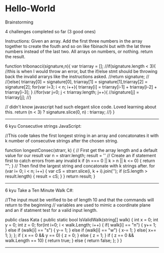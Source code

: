 # Hello-World
Brainstorming

4 challenges completed so far (3 good ones)

Instructions: Given an array. Add the first three numbers in the array together to create the fouth and so on like fibinachi but with the lat three numbers instead of the last two. All arrays on numbers, or nothing. return the result.

function tribonacci(signature,n){
  var triarray = [];
  //if(signature.length < 3){
  //this is when I would throw an error, but the if/else stmt should be throwing back the invalid arrarys like the instructions asked.
    //return signature;
    //
  //}else{
  triarray[0] = signature[0], triarray[1] = signature[1],triarray[2] = signature[2];
  for(var i=3; i < n; i++){
    triarray[i] = triarray[i-1] + triarray[i-2] + triarray[i-3];
  }
  //for(var j=0; j < triarray.length; j++){
    //signature[j] = triarray[j];
  //}
  
  // didn't know javascript had such elegant slice code. Loved learning about this.
  return (n < 3) ? signature.slice(0, n) : triarray;
//}
}
_____________________________________
6 kyu
Consecutive strings
JavaScript:

//This code takes the first longest string in an array and concatonates it with k number of consecutive strings after the chosen string.

function longestConsec(strarr, k) {
// First get the array length and a default value for our result
  var n = strarr.length;
  result = ''
// Create an if statement first to catch errors from any invalid k
  if (n === 0 || k > n || k <= 0) {
    return "";
  }
// Then find the largest string and concatonate with k strings after.
  for (var i= 0; i < n; i++) {
    var cS = strarr.slice(i, k + i).join('');
    if (cS.length > result.length) {
      result = cS;
    }
  }
  return result;
}
_______________________________________

6 kyu
Take a Ten Minute Walk
C#:

//The input must be verified to be of length 10 and that the commands will return to the beginning
// variables are used to mimic a coordinate plane and an if statment test for a valid input length.

public class Kata
{
  public static bool IsValidWalk(string[] walk)
  {
    int x = 0;
    int y = 0;
    int z = 0;
    for(int i=0; i < walk.Length; i++) {
      if( walk[i] == "n") {
        y+= 1;
        }
        else if (walk[i] == "s") {
          y-= 1;
          }
        else if (walk[i] == "w") {
          x-= 1;
          }
        else{
            x+= 1;
            };
    };
    if ( x == 0 && y == 0) {
      z = 0;
      }
      else {
      z = 1;
      }
    if ( z == 0 && walk.Length == 10) {
      return true;
      }
      else {
      return false;
      };
  }
}
_________________________________________________


